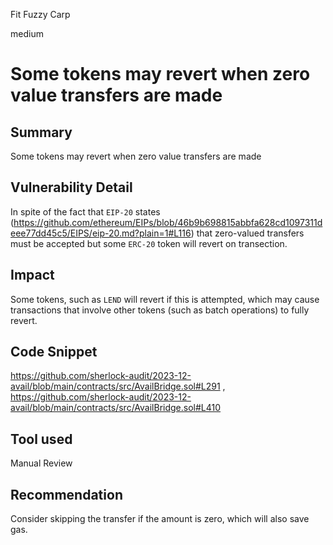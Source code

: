 Fit Fuzzy Carp

medium

# Some tokens may revert when zero value transfers are made

## Summary
Some tokens may revert when zero value transfers are made
## Vulnerability Detail
In spite of the fact that `EIP-20` states (https://github.com/ethereum/EIPs/blob/46b9b698815abbfa628cd1097311deee77dd45c5/EIPS/eip-20.md?plain=1#L116) that zero-valued transfers must be accepted but some `ERC-20` token will revert on transection.
## Impact
 Some tokens, such as `LEND` will revert if this is attempted, which may cause transactions that involve other tokens (such as batch operations) to fully revert.
## Code Snippet
https://github.com/sherlock-audit/2023-12-avail/blob/main/contracts/src/AvailBridge.sol#L291 ,
https://github.com/sherlock-audit/2023-12-avail/blob/main/contracts/src/AvailBridge.sol#L410

## Tool used

Manual Review

## Recommendation
Consider skipping the transfer if the amount is zero, which will also save gas.